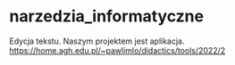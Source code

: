 # narzedzia_informatyczne
Edycja tekstu. Naszym projektem jest aplikacja.
https://home.agh.edu.pl/~pawljmlo/didactics/tools/2022/2
